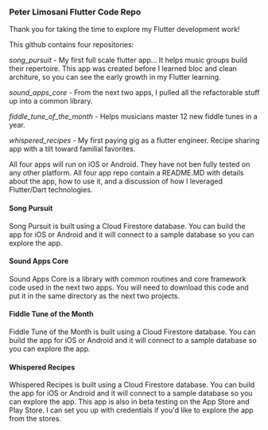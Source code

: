 ### Peter Limosani Flutter Code Repo

Thank you for taking the time to explore my Flutter development work!

This github contains four repositories:

*song_pursuit* - My first full scale flutter app… It helps music groups build their repertoire. This app was created before I learned bloc and clean architure, so you can see the early growth in my Flutter learning.

*sound_apps_core* - From the next two apps, I pulled all the refactorable stuff up into a common library.

*fiddle_tune_of_the_month* - Helps musicians master 12 new fiddle tunes in a year.

*whispered_recipes* - My first paying gig as a flutter engineer. Recipe sharing app with a tilt toward familial favorites.

All four apps will run on iOS or Android. They have not ben fully tested on any other platform. All four app repo contain a README.MD with details about the app, how to use it, and a discussion of how I leveraged Flutter/Dart technologies.

#### Song Pursuit

Song Pursuit is built using a Cloud Firestore database. You can build the app for iOS or Android and it will connect to a sample database so you can explore the app.

#### Sound Apps Core

Sound Apps Core is a library with common routines and core framework code used in the next two apps. You will need to download this code and put it in the same directory as the next two projects.

#### Fiddle Tune of the Month

Fiddle Tune of the Month is built using a Cloud Firestore database. You can build the app for iOS or Android and it will connect to a sample database so you can explore the app.

#### Whispered Recipes

Whispered Recipes is built using a Cloud Firestore database. You can build the app for iOS or Android and it will connect to a sample database so you can explore the app. This app is also in beta testing on the App Store and Play Store. I can set you up with credentials if you'd like to explore the app from the stores.